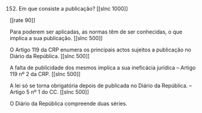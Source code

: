 152. Em que consiste a publicação?
[[slnc 1000]]

[[rate 90]]

Para poderem ser aplicadas, as normas têm de ser conhecidas, o que implica a sua publicação.
[[slnc 500]]

O Artigo 119 da CRP enumera os principais actos sujeitos a publicação no Diário da República.
[[slnc 500]]

A falta de publicidade dos mesmos implica a sua ineficácia jurídica – Artigo 119 nº 2 da CRP.
[[slnc 500]]

A lei só se torna obrigatória depois de publicada no Diário da República. – Artigo 5 nº 1 do CC.
[[slnc 500]]

O Diário da República compreende duas séries.
